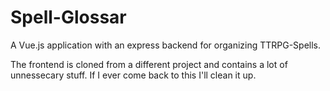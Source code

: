 # Spell-Glossar

A Vue.js application with an express backend for organizing TTRPG-Spells.

The frontend is cloned from a different project and contains a lot of unnessecary stuff. 
If I ever come back to this I'll clean it up.
